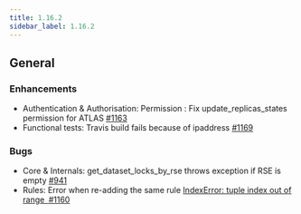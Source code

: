 ```yaml
---
title: 1.16.2
sidebar_label: 1.16.2
---
```


## General

### Enhancements

- Authentication & Authorisation: Permission : Fix update_replicas_states permission for ATLAS [#1163](https://github.com/rucio/rucio/issues/1163)
- Functional tests: Travis build fails because of ipaddress [#1169](https://github.com/rucio/rucio/issues/1169)

### Bugs

- Core & Internals: get_dataset_locks_by_rse throws exception if RSE is empty [#941](https://github.com/rucio/rucio/issues/941)
- Rules: Error when re-adding the same rule [IndexError: tuple index out of range` `#1160](https://github.com/rucio/rucio/issues/1160)
